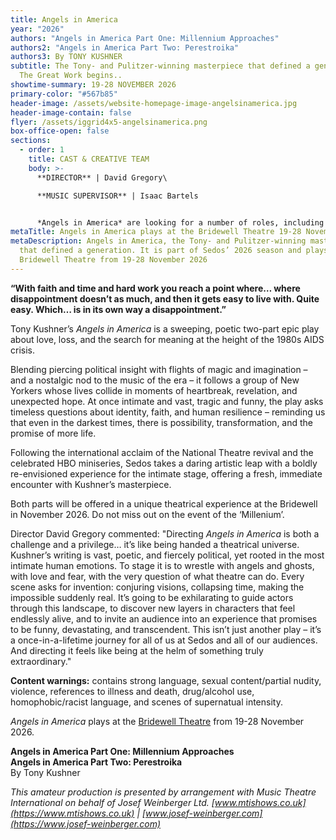 ```yaml
---
title: Angels in America
year: "2026"
authors: "Angels in America Part One: Millennium Approaches"
authors2: "Angels in America Part Two: Perestroika"
authors3: By TONY KUSHNER
subtitle: The Tony- and Pulitzer-winning masterpiece that defined a generation.
  The Great Work begins..
showtime-summary: 19-28 NOVEMBER 2026
primary-color: "#567b85"
header-image: /assets/website-homepage-image-angelsinamerica.jpg
header-image-contain: false
flyer: /assets/iggrid4x5-angelsinamerica.png
box-office-open: false
sections:
  - order: 1
    title: CAST & CREATIVE TEAM
    body: >-
      **DIRECTOR** | David Gregory\

      **MUSIC SUPERVISOR** | Isaac Bartels


      *Angels in America* are looking for a number of roles, including an Assistant Director (preferably with experience in physical theatre / movement) and various Creative and Production roles. If you are interested, please email [production@sedos.co.uk](mailto:production@sedos.co.uk)
metaTitle: Angels in America plays at the Bridewell Theatre 19-28 November 2026
metaDescription: Angels in America, the Tony- and Pulitzer-winning masterpiece
  that defined a generation. It is part of Sedos’ 2026 season and plays at the
  Bridewell Theatre from 19-28 November 2026
---
```

**“With faith and time and hard work you reach a point where… where disappointment doesn’t as much, and then it gets easy to live with. Quite easy. Which… is in its own way a disappointment.”**

Tony Kushner’s *Angels in America* is a sweeping, poetic two-part epic play about love, loss, and the search for meaning at the height of the 1980s AIDS crisis. 

Blending piercing political insight with flights of magic and imagination – and a nostalgic nod to the music of the era – it follows a group of New Yorkers whose lives collide in moments of heartbreak, revelation, and unexpected hope. At once intimate and vast, tragic and funny, the play asks timeless questions about identity, faith, and human resilience – reminding us that even in the darkest times, there is possibility, transformation, and the promise of more life. 

Following the international acclaim of the National Theatre revival and the celebrated HBO miniseries, Sedos takes a daring artistic leap with a boldly re-envisioned experience for the intimate stage, offering a fresh, immediate encounter with Kushner’s masterpiece. 

Both parts will be offered in a unique theatrical experience at the Bridewell in November 2026. Do not miss out on the event of the ‘Millenium’.

Director David Gregory commented: "Directing *Angels in America* is both a challenge and a privilege… it’s like being handed a theatrical universe. Kushner’s writing is vast, poetic, and fiercely political, yet rooted in the most intimate human emotions. To stage it is to wrestle with angels and ghosts, with love and fear, with the very question of what theatre can do. Every scene asks for invention: conjuring visions, collapsing time, making the impossible suddenly real. It’s going to be exhilarating to guide actors through this landscape, to discover new layers in characters that feel endlessly alive, and to invite an audience into an experience that promises to be funny, devastating, and transcendent. This isn’t just another play – it’s a once-in-a-lifetime journey for all of us at Sedos and all of our audiences. And directing it feels like being at the helm of something truly extraordinary."

**Content warnings:** contains strong language, sexual content/partial nudity, violence, references to illness and death, drug/alcohol use, homophobic/racist language, and scenes of supernatual intensity.

*Angels in America* plays at the [Bridewell Theatre](https://www.sedos.co.uk/venues/bridewell) from 19-28 November 2026.

**Angels in America Part One: Millennium Approaches**\
**Angels in America Part Two: Perestroika**\
By Tony Kushner

*This amateur production is presented by arrangement with Music Theatre International on behalf of Josef Weinberger Ltd. [www.mtishows.co.uk](https://www.mtishows.co.uk) | [www.josef-weinberger.com](https://www.josef-weinberger.com)*

